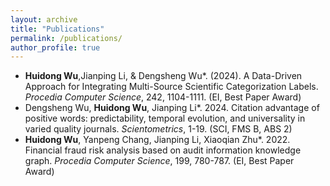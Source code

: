 ```yaml
---
layout: archive
title: "Publications"
permalink: /publications/
author_profile: true
---
```


- **Huidong Wu**,Jianping Li, & Dengsheng Wu\*. (2024). A Data-Driven Approach for Integrating Multi-Source Scientific Categorization Labels. *Procedia Computer Science*, 242, 1104-1111. (EI, Best Paper Award)
- Dengsheng Wu, **Huidong Wu**, Jianping Li\*. 2024. Citation advantage of positive words: predictability, temporal evolution, and universality in varied quality journals. *Scientometrics*, 1-19. (SCI, FMS B, ABS 2)
- **Huidong Wu**, Yanpeng Chang, Jianping Li, Xiaoqian Zhu\*. 2022. Financial fraud risk analysis based on audit information knowledge graph. *Procedia Computer Science*, 199, 780-787. (EI, Best Paper Award)
